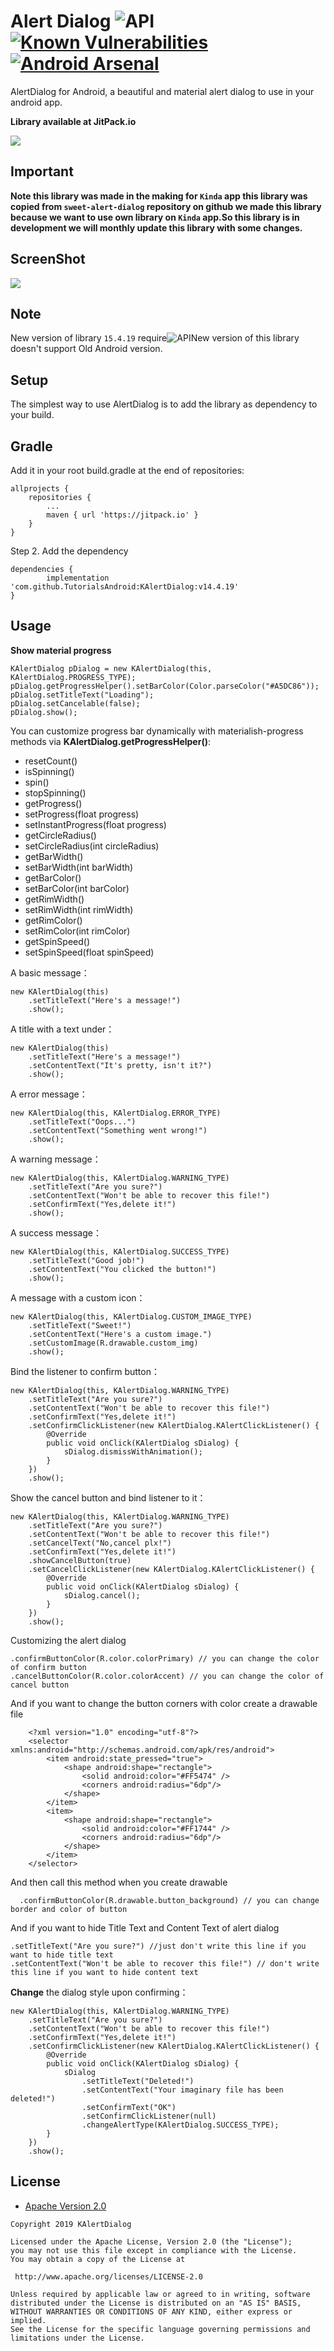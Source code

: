 Alert Dialog ![API](https://img.shields.io/badge/API-21%2B-brightgreen.svg?style=flat) [![Known Vulnerabilities](https://snyk.io/test/github/TutorialsAndroid/KAlertDialog/badge.svg?targetFile=library%2Fbuild.gradle)](https://snyk.io/test/github/TutorialsAndroid/KAlertDialog?targetFile=library%2Fbuild.gradle) [![Android Arsenal](https://img.shields.io/badge/Android%20Arsenal-KAlertDiaog-blue.svg?style=flat)](https://android-arsenal.com/details/1/7588)
===================
AlertDialog for Android, a beautiful and material alert dialog to use in your android app.

**Library available at JitPack.io**

[![](https://jitpack.io/v/TutorialsAndroid/KAlertDialog.svg)](https://jitpack.io/#TutorialsAndroid/KAlertDialog)

## Important

**Note this library was made in the making for `Kinda` app this library was copied from `sweet-alert-dialog` repository on github we made this library because we want to use own library on `Kinda` app.So this library is in development we will monthly
update this library with some changes.**

## ScreenShot
![](https://github.com/TutorialsAndroid/KAlertDialog/blob/master/art/device-2019-03-23-132617.png)

## Note
New version of library `15.4.19` require![API](https://img.shields.io/badge/API-21%2B-brightgreen.svg?style=flat)New version of this library doesn't support Old Android version.

## Setup
The simplest way to use AlertDialog is to add the library as dependency to your build.

## Gradle

Add it in your root build.gradle at the end of repositories:

	allprojects {
		repositories {
			...
			maven { url 'https://jitpack.io' }
		}
	}

Step 2. Add the dependency

	dependencies {
	        implementation 'com.github.TutorialsAndroid:KAlertDialog:v14.4.19'
	}

## Usage

**Show material progress**

    KAlertDialog pDialog = new KAlertDialog(this, KAlertDialog.PROGRESS_TYPE);
    pDialog.getProgressHelper().setBarColor(Color.parseColor("#A5DC86"));
    pDialog.setTitleText("Loading");
    pDialog.setCancelable(false);
    pDialog.show();


You can customize progress bar dynamically with materialish-progress methods via **KAlertDialog.getProgressHelper()**:
- resetCount()
- isSpinning()
- spin()
- stopSpinning()
- getProgress()
- setProgress(float progress)
- setInstantProgress(float progress)
- getCircleRadius()
- setCircleRadius(int circleRadius)
- getBarWidth()
- setBarWidth(int barWidth)
- getBarColor()
- setBarColor(int barColor)
- getRimWidth()
- setRimWidth(int rimWidth)
- getRimColor()
- setRimColor(int rimColor)
- getSpinSpeed()
- setSpinSpeed(float spinSpeed)

A basic message：

    new KAlertDialog(this)
        .setTitleText("Here's a message!")
        .show();

A title with a text under：

    new KAlertDialog(this)
        .setTitleText("Here's a message!")
        .setContentText("It's pretty, isn't it?")
        .show();

A error message：

    new KAlertDialog(this, KAlertDialog.ERROR_TYPE)
        .setTitleText("Oops...")
        .setContentText("Something went wrong!")
        .show();

A warning message：

    new KAlertDialog(this, KAlertDialog.WARNING_TYPE)
        .setTitleText("Are you sure?")
        .setContentText("Won't be able to recover this file!")
        .setConfirmText("Yes,delete it!")
        .show();

A success message：

    new KAlertDialog(this, KAlertDialog.SUCCESS_TYPE)
        .setTitleText("Good job!")
        .setContentText("You clicked the button!")
        .show();

A message with a custom icon：

    new KAlertDialog(this, KAlertDialog.CUSTOM_IMAGE_TYPE)
        .setTitleText("Sweet!")
        .setContentText("Here's a custom image.")
        .setCustomImage(R.drawable.custom_img)
        .show();

Bind the listener to confirm button：

    new KAlertDialog(this, KAlertDialog.WARNING_TYPE)
        .setTitleText("Are you sure?")
        .setContentText("Won't be able to recover this file!")
        .setConfirmText("Yes,delete it!")
        .setConfirmClickListener(new KAlertDialog.KAlertClickListener() {
            @Override
            public void onClick(KAlertDialog sDialog) {
                sDialog.dismissWithAnimation();
            }
        })
        .show();

Show the cancel button and bind listener to it：

    new KAlertDialog(this, KAlertDialog.WARNING_TYPE)
        .setTitleText("Are you sure?")
        .setContentText("Won't be able to recover this file!")
        .setCancelText("No,cancel plx!")
        .setConfirmText("Yes,delete it!")
        .showCancelButton(true)
        .setCancelClickListener(new KAlertDialog.KAlertClickListener() {
            @Override
            public void onClick(KAlertDialog sDialog) {
                sDialog.cancel();
            }
        })
        .show();

Customizing the alert dialog

    .confirmButtonColor(R.color.colorPrimary) // you can change the color of confirm button
    .cancelButtonColor(R.color.colorAccent) // you can change the color of cancel button

And if you want to change the button corners with color create a drawable file

        <?xml version="1.0" encoding="utf-8"?>
        <selector xmlns:android="http://schemas.android.com/apk/res/android">
            <item android:state_pressed="true">
                <shape android:shape="rectangle">
                    <solid android:color="#FF5474" />
                    <corners android:radius="6dp"/>
                </shape>
            </item>
            <item>
                <shape android:shape="rectangle">
                    <solid android:color="#FF1744" />
                    <corners android:radius="6dp"/>
                </shape>
            </item>
        </selector>

And then call this method when you create drawable

      .confirmButtonColor(R.drawable.button_background) // you can change border and color of button
      
And if you want to hide Title Text and Content Text of alert dialog

	.setTitleText("Are you sure?") //just don't write this line if you want to hide title text
	.setContentText("Won't be able to recover this file!") // don't write this line if you want to hide content text

**Change** the dialog style upon confirming：

    new KAlertDialog(this, KAlertDialog.WARNING_TYPE)
        .setTitleText("Are you sure?")
        .setContentText("Won't be able to recover this file!")
        .setConfirmText("Yes,delete it!")
        .setConfirmClickListener(new KAlertDialog.KAlertClickListener() {
            @Override
            public void onClick(KAlertDialog sDialog) {
                sDialog
                    .setTitleText("Deleted!")
                    .setContentText("Your imaginary file has been deleted!")
                    .setConfirmText("OK")
                    .setConfirmClickListener(null)
                    .changeAlertType(KAlertDialog.SUCCESS_TYPE);
            }
        })
        .show();
        
 ## License

* [Apache Version 2.0](http://www.apache.org/licenses/LICENSE-2.0.html)

```
Copyright 2019 KAlertDialog

Licensed under the Apache License, Version 2.0 (the "License");
you may not use this file except in compliance with the License.
You may obtain a copy of the License at

 http://www.apache.org/licenses/LICENSE-2.0

Unless required by applicable law or agreed to in writing, software
distributed under the License is distributed on an "AS IS" BASIS,
WITHOUT WARRANTIES OR CONDITIONS OF ANY KIND, either express or implied.
See the License for the specific language governing permissions and
limitations under the License.
       
